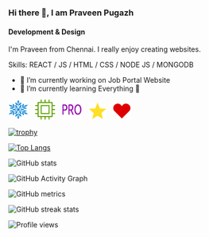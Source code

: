 ### Hi there 👋, I am Praveen Pugazh
#### Development & Design
<!-- ![Development & Design](https://arturssmirnovs.github.io/github-profile-readme-generator/images/banner.png) -->

I'm Praveen from Chennai. I really enjoy creating websites.

Skills: REACT / JS / HTML / CSS / NODE JS / MONGODB

- 🔭 I’m currently working on Job Portal Website 
- 🌱 I’m currently learning Everything 🤣 

<!-- 
[<img src='https://cdn.jsdelivr.net/npm/simple-icons@3.0.1/icons/github.svg' alt='github' height='40'>](https://github.com/praveenpugazh)   -->

<a href='https://archiveprogram.github.com/'><img src='https://raw.githubusercontent.com/acervenky/animated-github-badges/master/assets/acbadge.gif' width='40' height='40'></a> <a href='https://docs.github.com/en/developers'><img src='https://raw.githubusercontent.com/acervenky/animated-github-badges/master/assets/devbadge.gif' width='40' height='40'></a> <a href='https://github.com/pricing'><img src='https://raw.githubusercontent.com/acervenky/animated-github-badges/master/assets/pro.gif' width='40' height='40'></a> <a href='https://stars.github.com/'><img src='https://raw.githubusercontent.com/acervenky/animated-github-badges/master/assets/starbadge.gif' width='35' height='35'></a> <a href='https://docs.github.com/en/github/supporting-the-open-source-community-with-github-sponsors'><img src='https://raw.githubusercontent.com/acervenky/animated-github-badges/master/assets/sponsorbadge.gif' width='35' height='35'></a> 

[![trophy](https://github-profile-trophy.vercel.app/?username=praveenpugazh)](https://github.com/ryo-ma/github-profile-trophy)

[![Top Langs](https://github-readme-stats.vercel.app/api/top-langs/?username=praveenpugazh)](https://github.com/anuraghazra/github-readme-stats)

![GitHub stats](https://github-readme-stats.vercel.app/api?username=praveenpugazh&show_icons=true)  

![GitHub Activity Graph](https://activity-graph.herokuapp.com/graph?username=praveenpugazh)  

![GitHub metrics](https://metrics.lecoq.io/praveenpugazh)  

![GitHub streak stats](https://github-readme-streak-stats.herokuapp.com/?user=praveenpugazh)  

![Profile views](https://gpvc.arturio.dev/praveenpugazh)  
